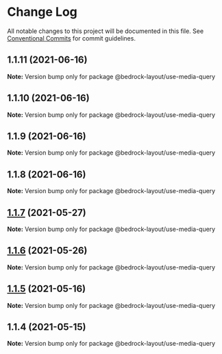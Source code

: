 # Change Log

All notable changes to this project will be documented in this file.
See [Conventional Commits](https://conventionalcommits.org) for commit guidelines.

## 1.1.11 (2021-06-16)

**Note:** Version bump only for package @bedrock-layout/use-media-query





## 1.1.10 (2021-06-16)

**Note:** Version bump only for package @bedrock-layout/use-media-query





## 1.1.9 (2021-06-16)

**Note:** Version bump only for package @bedrock-layout/use-media-query





## 1.1.8 (2021-06-16)

**Note:** Version bump only for package @bedrock-layout/use-media-query





## [1.1.7](https://github.com/Bedrock-Layouts/Bedrock/compare/@bedrock-layout/use-media-query@1.1.6...@bedrock-layout/use-media-query@1.1.7) (2021-05-27)

**Note:** Version bump only for package @bedrock-layout/use-media-query





## [1.1.6](https://github.com/Bedrock-Layouts/Bedrock/compare/@bedrock-layout/use-media-query@1.1.5...@bedrock-layout/use-media-query@1.1.6) (2021-05-26)

**Note:** Version bump only for package @bedrock-layout/use-media-query





## [1.1.5](https://github.com/Bedrock-Layouts/Bedrock/compare/@bedrock-layout/use-media-query@1.1.4...@bedrock-layout/use-media-query@1.1.5) (2021-05-16)

**Note:** Version bump only for package @bedrock-layout/use-media-query





## 1.1.4 (2021-05-15)

**Note:** Version bump only for package @bedrock-layout/use-media-query
